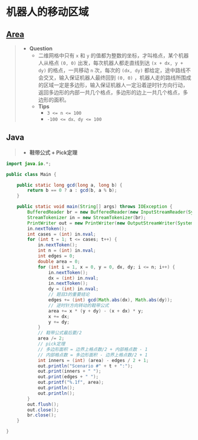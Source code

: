# 机器人的移动区域

## [Area](http://poj.org/problem?id=1265)

> - **Question**
>   - 二维网格中只有 `x` 和 `y` 的值都为整数的坐标，才叫格点，某个机器人从格点 `(0, 0)` 出发，每次机器人都走直线到达 `(x + dx, y + dy)` 的格点，一共移动 `n` 次，每次的 `(dx, dy)` 都给定，途中路线不会交叉，输入保证机器人最终回到 `(0, 0)` ，机器人走的路线所围成的区域一定是多边形，输入保证机器人一定沿着逆时针方向行动，返回多边形的内部一共几个格点，多边形的边上一共几个格点，多边形的面积。
>   - **Tips**
>     - `3 <= n <= 100`
>     - `-100 <= dx、dy <= 100`

## Java

> - **鞋带公式 + Pick定理**

```java
import java.io.*;

public class Main {

    public static long gcd(long a, long b) {
        return b == 0 ? a : gcd(b, a % b);
    }

    public static void main(String[] args) throws IOException {
        BufferedReader br = new BufferedReader(new InputStreamReader(System.in));
        StreamTokenizer in = new StreamTokenizer(br);
        PrintWriter out = new PrintWriter(new OutputStreamWriter(System.out));
        in.nextToken();
        int cases = (int) in.nval;
        for (int t = 1; t <= cases; t++) {
            in.nextToken();
            int n = (int) in.nval;
            int edges = 0;
            double area = 0;
            for (int i = 1, x = 0, y = 0, dx, dy; i <= n; i++) {
                in.nextToken();
                dx = (int) in.nval;
                in.nextToken();
                dy = (int) in.nval;
                // 题目3的重要结论
                edges += (int) gcd(Math.abs(dx), Math.abs(dy));
                // 逆时针方向转动的鞋带公式
                area += x * (y + dy) - (x + dx) * y;
                x += dx;
                y += dy;
            }
            // 鞋带公式最后要/2
            area /= 2;
            // pick定理
            // 多边形面积 = 边界上格点数/2 + 内部格点数 - 1
            // 内部格点数 = 多边形面积 - 边界上格点数/2 + 1
            int inners = (int) (area) - edges / 2 + 1;
            out.println("Scenario #" + t + ":");
            out.print(inners + " ");
            out.print(edges + " ");
            out.printf("%.1f", area);
            out.println();
            out.println();
        }
        out.flush();
        out.close();
        br.close();
    }

}
```
